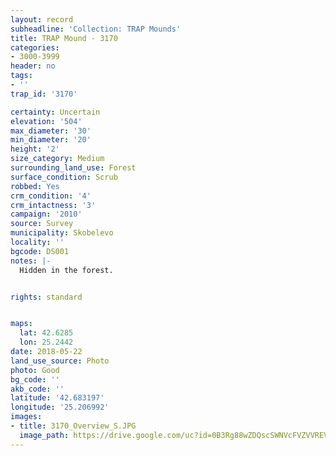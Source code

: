 ```yaml
---
layout: record
subheadline: 'Collection: TRAP Mounds'
title: TRAP Mound - 3170
categories:
- 3000-3999
header: no
tags:
- ''
trap_id: '3170'

certainty: Uncertain
elevation: '504'
max_diameter: '30'
min_diameter: '20'
height: '2'
size_category: Medium
surrounding_land_use: Forest
surface_condition: Scrub
robbed: Yes
crm_condition: '4'
crm_intactness: '3'
campaign: '2010'
source: Survey
municipality: Skobelevo
locality: ''
bgcode: DS001
notes: |-
  Hidden in the forest.


rights: standard


maps:
  lat: 42.6285
  lon: 25.2442
date: 2018-05-22
land_use_source: Photo
photo: Good
bg_code: ''
akb_code: ''
latitude: '42.683197'
longitude: '25.206992'
images:
- title: 3170_Overview_S.JPG
  image_path: https://drive.google.com/uc?id=0B3Rg88wZDQscSWNVcFVZVVREVGM
---
```

